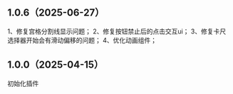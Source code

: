 ## 1.0.6（2025-06-27）
1、修复宫格分割线显示问题；
2、修复按钮禁止后的点击交互ui；
3、修复卡尺选择器开始会有滑动偏移的问题；
4、优化动画组件；
## 1.0.0（2025-04-15）
初始化插件
